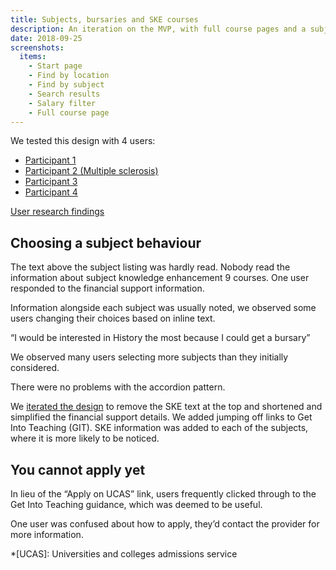 ```yaml
---
title: Subjects, bursaries and SKE courses
description: An iteration on the MVP, with full course pages and a subject filter with bursary and SKE information
date: 2018-09-25
screenshots:
  items:
    - Start page
    - Find by location
    - Find by subject
    - Search results
    - Salary filter
    - Full course page
---
```


We tested this design with 4 users:

- [Participant 1](https://lookback.io/watch/az5TkZTc9rwgyoheL)
- [Participant 2 (Multiple sclerosis)](https://lookback.io/watch/K6SmyEx5Kz76j6TAf)
- [Participant 3](https://lookback.io/watch/YSyCpM8ERpT7oFEAK)
- [Participant 4](https://lookback.io/watch/Qm2gKZJYCTopwAKNM)

[User research findings](https://docs.google.com/spreadsheets/d/1EEpqT5u2GLr3wJyk_SnKiysTtf5s88gYGiYqmWzNjl4/)

## Choosing a subject behaviour

The text above the subject listing was hardly read. Nobody read the information about subject knowledge enhancement 9 courses. One user responded to the financial support information.

Information alongside each subject was usually noted, we observed some users changing their choices based on inline text.

“I would be interested in History the most because I could get a bursary”

We observed many users selecting more subjects than they initially considered.

There were no problems with the accordion pattern.

We [iterated the design](/find-teacher-training/live-launch#find-by-subject) to remove the SKE text at the top and shortened and simplified the financial support details. We added jumping off links to Get Into Teaching (GIT). SKE information was added to each of the subjects, where it is more likely to be noticed.

## You cannot apply yet

In lieu of the “Apply on UCAS” link, users frequently clicked through to the Get Into Teaching guidance, which was deemed to be useful.

One user was confused about how to apply, they’d contact the provider for more information.

*[UCAS]: Universities and colleges admissions service
